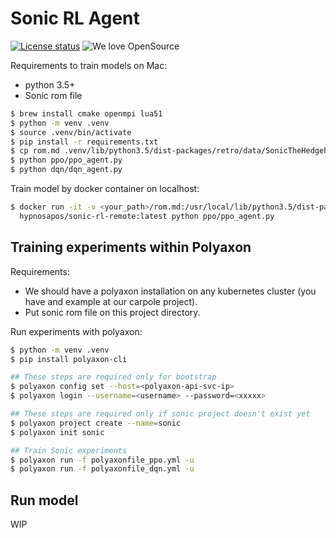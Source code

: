 # Sonic RL Agent
[![License status](https://app.fossa.io/api/projects/git%2Bgithub.com%2Fhypnosapos%2Fsonic-rl-remote.svg?type=shield)](https://app.fossa.io/projects/git%2Bgithub.com%2Fhypnosapos%2Fsonic-rl-remote?ref=badge_shield)
![We love OpenSource](https://badges.frapsoft.com/os/v1/open-source.svg?v=103)

Requirements to train models on Mac:

 - python 3.5+
 - Sonic rom file 
 
```sh
$ brew install cmake openmpi lua51
$ python -m venv .venv
$ source .venv/bin/activate
$ pip install -r requirements.txt
$ cp rom.md .venv/lib/python3.5/dist-packages/retro/data/SonicTheHedgehog-Genesis/rom.md
$ python ppo/ppo_agent.py
$ python dqn/dqn_agent.py
```

Train model by docker container on localhost:
```sh
$ docker run -it -v <your_path>/rom.md:/usr/local/lib/python3.5/dist-packages/retro/data/SonicTheHedgehog-Genesis/rom.md \
  hypnosapos/sonic-rl-remote:latest python ppo/ppo_agent.py
```

## Training experiments within Polyaxon

Requirements:

 - We should have a polyaxon installation on any kubernetes cluster (you have and example at our carpole project).
 - Put sonic rom file on this project directory.

Run experiments with polyaxon:

```bash
$ python -m venv .venv
$ pip install polyaxon-cli

## These steps are required only for bootstrap
$ polyaxon config set --host=<polyaxon-api-svc-ip>
$ polyaxon login --username=<username> --password=<xxxxx>

## These steps are required only if sonic project doesn't exist yet
$ polyaxon project create --name=sonic
$ polyaxon init sonic

## Train Sonic experiments
$ polyaxon run -f polyaxonfile_ppo.yml -u
$ polyaxon run -f polyaxonfile_dqn.yml -u
```

## Run model

WIP
